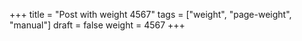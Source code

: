 +++
title = "Post with weight 4567"
tags = ["weight", "page-weight", "manual"]
draft = false
weight = 4567
+++
